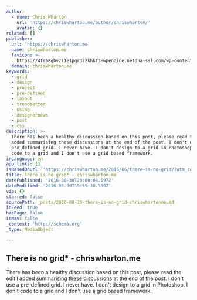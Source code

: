 ```yaml
---
author:
  - name: Chris Wharton
    url: 'https://chriswharton.me/author/chriswharton/'
    avatar: {}
related: []
publisher:
  url: 'https://chriswharton.me'
  name: chriswharton.me
  favicon: >-
    https://4fr68gbvzi1e1pqr3l2khkf3-wpengine.netdna-ssl.com/wp-content/uploads/2014/02/favicon.png
  domain: chriswharton.me
keywords:
  - grid
  - design
  - project
  - pre-defined
  - layout
  - trendsetter
  - using
  - designernews
  - post
  - css
description: >-
  There has been a healthy discussion based on this post, please read the edit I
  added summarising these discussions at the end of the post. I don't use a
  pre-defined grid. I never have. I don't design to a grid in Photoshop. I don't
  code to a grid and I don't use a grid based framework.
inLanguage: en
app_links: []
isBasedOnUrl: 'https://chriswharton.me/2016/06/there-is-no-grid/?utm_source=designernews'
title: There is no grid* - chriswharton.me
datePublished: '2016-08-30T20:00:04.597Z'
dateModified: '2016-08-30T19:59:38.396Z'
via: {}
starred: false
sourcePath: _posts/2016-08-30-there-is-no-grid-chriswhartonme.md
inFeed: true
hasPage: false
inNav: false
_context: 'http://schema.org'
_type: MediaObject

---
```

<article style=""><h1>There is no grid* - chriswharton.me</h1><p>There has been a healthy discussion based on this post, please read the edit I added summarising these discussions at the end of the post. I don't use a pre-defined grid. I never have. I don't design to a grid in Photoshop. I don't code to a grid and I don't use a grid based framework.</p></article>